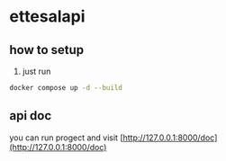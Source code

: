 # ettesalapi

## how to setup

1. just run

```bash
docker compose up -d --build 
```

## api doc
you can run progect and visit [http://127.0.0.1:8000/doc](http://127.0.0.1:8000/doc)
